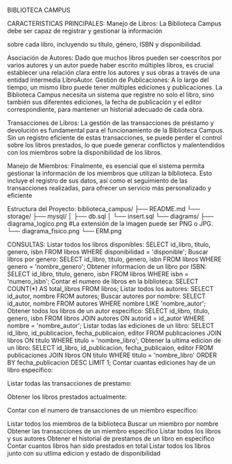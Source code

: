 BIBLIOTECA CAMPUS

CARACTERISTICAS PRINCIPALES:
Manejo de Libros: La Biblioteca Campus debe ser capaz de registrar y gestionar la información

sobre cada libro, incluyendo su título, género, ISBN y disponibilidad.

Asociación de Autores: Dado que muchos libros pueden ser coescritos por varios autores y un autor puede haber escrito múltiples libros, es crucial establecer una relación clara entre los autores y sus obras a través de una entidad intermedia LibroAutor. Gestión de Publicaciones: A lo largo del tiempo, un mismo libro puede tener múltiples ediciones y publicaciones. La Biblioteca Campus necesita un sistema que registre no solo el libro, sino también sus diferentes ediciones, la fecha de publicación y el editor correspondiente, para mantener un historial adecuado de cada obra.

Transacciones de Libros: La gestión de las transacciones de préstamo y devolución es fundamental para el funcionamiento de la Biblioteca Campus. Sin un registro eficiente de estas transacciones, se puede perder el control sobre los libros prestados, lo que puede generar conflictos y malentendidos con los miembros sobre la disponibilidad de los libros.

Manejo de Miembros: Finalmente, es esencial que el sistema permita gestionar la información de los miembros que utilizan la biblioteca. Esto incluye el registro de sus datos, así como el seguimiento de las transacciones realizadas, para ofrecer un servicio más personalizado y
eficiente

Estructura del Proyecto:
     biblioteca_campus/
     ├── README.md
     └── storage/
         ├── mysql/
         │ ├── db.sql
         │ └── insert.sql
         └── diagrams/
             ├── diagrama_logico.png #La extensión de la imagen puede ser PNG o JPG.
             └── diagrama_fisico.png
             └── ERM.png

CONSULTAS:
Listar todos los libros disponibles:
     SELECT id_libro, titulo, genero, isbn
     FROM libros
     WHERE disponibilidad = 'disponible';
Buscar libros por genero:
     SELECT id_libro, titulo, genero, isbn
     FROM libros
     WHERE genero = 'nombre_genero';
Obtener informacion de un libro por ISBN:
     SELECT id_libro, titulo, genero, isbn
     FROM libros
     WHERE isbn = 'numero_isbn';
Contar el numero de libros en la biblioteca:
     SELECT COUNT(*) AS total_libros
     FROM libros;
Listar todos los autores:
     SELECT  id_autor, nombre
     FROM autores;
Buscar autores por nombre:
     SELECT  id_autor, nombre
     FROM autores
     WHERE nombre LIKE 'nombre_autor';
Obtener todos los libros de un autor especifico:
     SELECT id_libro, titulo, genero, isbn
     FROM libros
     JOIN autores ON autorid = id_autor
     WHERE nombre = 'nombre_autor';
Listar todas las ediciones de un libro:
     SELECT id_libro, id_publicacion, fecha_publicaion, editor
     FROM publicaciones
     JOIN libros ON titulo
     WHERE titulo = 'nombre_libro';
Obtener la ultima edicion de un libro: 
     SELECT id_libro, id_publicacion, fecha_publicaion, editor
     FROM publicaciones
     JOIN libros ON titulo
     WHERE titulo = 'nombre_libro'
     ORDER BY fecha_publicacion DESC LIMIT 1;
Contar cuantas ediciones hay de un libro especifico:
     
Listar todas las transacciones de prestamo:
     
Obtener los libros prestados actualmente:

Contar con el numero de transacciones de un miembro especifico:
 
Listar todos los miembros de la biblioteca 
Buscar un miembro por nombre
Obtener las transacciones de un miembro especifico 
Listar todos los libros y sus autores
Obtener el historial de prestamos de un libro en especifico 
Contar cuantos libros han sido prestados en total
Listar todos los libros junto con su utlima edicion y estado de disponibilidad

